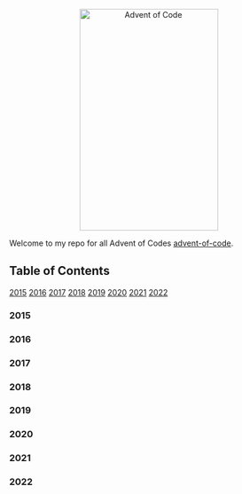 <p align="center">
  <img src="https://user-images.githubusercontent.com/46886724/145045869-97cb7298-bb88-4d10-9e43-099a943d894c.png" alt="Advent of Code" width="250" height="400" />
</p>

Welcome to my repo for all Advent of Codes [advent-of-code](https://adventofcode.com/).

## Table of Contents
[2015](#2015)
[2016](#2016)
[2017](#2017)
[2018](#2018)
[2019](#2019)
[2020](#2020)
[2021](#2021)
[2022](#2022)

<h3 id="2015">2015</h3>
<!--- advent_readme_stars table 2015 --->

<h3 id="2016">2016</h3>
<!--- advent_readme_stars table 2016--->

<h3 id="2017">2017</h3>
<!--- advent_readme_stars table 2017--->

<h3 id="2018">2018</h3>
<!--- advent_readme_stars table 2018--->

<h3 id="2019">2019</h3>
<!--- advent_readme_stars table 2019--->

<h3 id="2020">2020</h3>
<!--- advent_readme_stars table 2020--->

<h3 id="2021">2021</h3>
<!--- advent_readme_stars table 2021--->

<h3 id="2022">2022</h3>
<!--- advent_readme_stars table 2022--->
